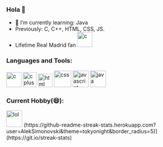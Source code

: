### Hola 👋
- 🌱 I’m currently learning: Java
- Previously: C, C++, HTML, CSS, JS.
- Lifetime Real Madrid fan  <img src="https://upload.wikimedia.org/wikipedia/en/thumb/5/56/Real_Madrid_CF.svg/1200px-Real_Madrid_CF.svg.png" alt="c" width="40" height="40"/>
<h3 align="left">Languages and Tools:</h3>
<p align="left"> <img src="https://upload.wikimedia.org/wikipedia/commons/1/18/C_Programming_Language.svg" alt="c" width="40" height="40"/>  <img src="https://upload.wikimedia.org/wikipedia/commons/thumb/1/18/ISO_C%2B%2B_Logo.svg/1822px-ISO_C%2B%2B_Logo.svg.png" alt="cplusplus" width="36" height="40"/> <img src="https://cdn-icons-png.flaticon.com/512/1532/1532556.png" alt="html" width="38" height="36"/> <img src="https://cdn-icons-png.flaticon.com/512/5968/5968242.png" alt="css" width="46" height="44"/> <img src="https://cdn.iconscout.com/icon/free/png-256/javascript-2038874-1720087.png" alt="javascript" width="42" height="44"/>
  <img src="https://upload.wikimedia.org/wikipedia/en/thumb/3/30/Java_programming_language_logo.svg/800px-Java_programming_language_logo.svg.png" alt="java" width="42" height="44"/>
 <h3 align="left">Current Hobby(😄): </h3>
 <img src="https://upload.wikimedia.org/wikipedia/commons/thumb/2/2a/LoL_icon.svg/2048px-LoL_icon.svg.png" alt="lol" width="42" height="44"/>
  (https://github-readme-streak-stats.herokuapp.com?user=AlekSimonovski&theme=tokyonight&border_radius=5)](https://git.io/streak-stats)

<!--
**AlekSimonovski/AlekSimonovski** is a ✨ _special_ ✨ repository because its `README.md` (this file) appears on your GitHub profile.

- 🌱 I’m currently learning: Java
- Previously: C, C++, HTML, CSS, JS.
- Lifetime Real Madrid fan. <p align="left"> <img src="https://en.m.wikipedia.org/wiki/File:Real_Madrid_CF.svg" alt="c" width="40" height="40"/>
